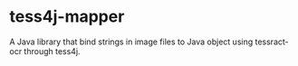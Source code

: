 # tess4j-mapper
A Java library that bind strings in image files to Java object using tessract-ocr through tess4j.
